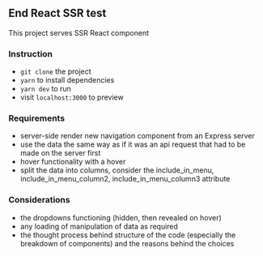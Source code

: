 ## End React SSR test

This project serves SSR React component

### Instruction

- `git clone` the project
- `yarn` to install dependencies
- `yarn dev` to run
- visit `localhost:3000` to preview

### Requirements

- server-side render new navigation component from an Express server
- use the data the same way as if it was an api request that had to be made on the server first
- hover functionality with a hover
- split the data into columns, consider the include_in_menu, include_in_menu_column2, include_in_menu_column3 attribute

### Considerations

- the dropdowns functioning (hidden, then revealed on hover)
- any loading of manipulation of data as required
- the thought process behind structure of the code (especially the breakdown of components) and the reasons behind the choices
